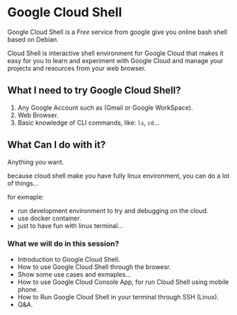 # Google Cloud Shell

Google Cloud Shell is a *Free* service from google give you online bash shell based on Debian.

Cloud Shell is interactive shell environment for Google Cloud that makes it easy for you to learn and experiment with Google Cloud and manage your projects and resources from your web browser.

## What I need to try Google Cloud Shell?

1. Any Google Account such as (Gmail or Google WorkSpace).
2. Web Browser.
3. Basic knowledge of CLI commands, like: `ls`, `cd`...

## What Can I do with it?

Anything you want.

because cloud shell make you have fully linux environment, you can do a lot of things...

for exmaple: 

- run development environment to try and debugging on the cloud.
- use docker container.
- just to have fun with linux terminal...

### What we will do in this session? 

-  Introduction to Google Cloud Shell.
-  How to use Google Cloud Shell through the browesr.
-  Show some use cases and exmaples...
-  How to use Google Cloud Console App, for run Cloud Shell using mobile phone.
-  How to Run Google Cloud Shell in your terminal through SSH (Linux).
- Q&A.